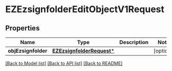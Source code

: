 # EZEzsignfolderEditObjectV1Request

## Properties
Name | Type | Description | Notes
------------ | ------------- | ------------- | -------------
**objEzsignfolder** | [**EZEzsignfolderRequest***](EZEzsignfolderRequest.md) |  | [optional] 

[[Back to Model list]](../README.md#documentation-for-models) [[Back to API list]](../README.md#documentation-for-api-endpoints) [[Back to README]](../README.md)


